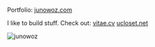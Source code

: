 <p>Portfolio: <a alt="Website" href="https://junowoz.com">junowoz.com</a></p>

I like to build stuff. Check out:
<a alt="Website" href="https://vitae.cv">vitae.cv</a>
<a alt="Website" href="https://ucloset.net">ucloset.net</a>

![junowoz](https://komarev.com/ghpvc/?username=junowoz&style=flat)

<!--
<div align="left">
  <img src="https://github-readme-stats.vercel.app/api/top-langs/?username=junowoz&theme=apprentice&layout=compact">
</div>
-->
